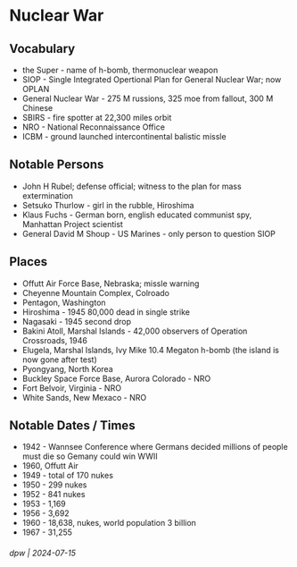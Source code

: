 # Nuclear War

## Vocabulary

* the Super - name of h-bomb, thermonuclear weapon
* SIOP - Single Integrated Opertional Plan for General Nuclear War; now OPLAN
* General Nuclear War - 275 M russions, 325 moe from fallout, 300 M Chinese
* SBIRS - fire spotter at 22,300 miles orbit
* NRO - National Reconnaissance Office
* ICBM - ground launched intercontinental balistic missle

## Notable Persons

* John H Rubel; defense official; witness to the plan for mass extermination
* Setsuko Thurlow - girl in the rubble, Hiroshima
* Klaus Fuchs - German born, english educated communist spy, Manhattan Project scientist
* General David M Shoup - US Marines - only person to question SIOP

## Places

* Offutt Air Force Base, Nebraska; missle warning
* Cheyenne Mountain Complex, Colroado
* Pentagon, Washington
* Hiroshima - 1945 80,000 dead in single strike
* Nagasaki - 1945 second drop
* Bakini Atoll, Marshal Islands - 42,000 observers of Operation Crossroads, 1946
* Elugela, Marshal Islands, Ivy Mike 10.4 Megaton h-bomb (the island is now gone after test)
* Pyongyang, North Korea
* Buckley Space Force Base, Aurora Colorado - NRO
* Fort Belvoir, Virginia - NRO
* White Sands, New Mexaco - NRO

## Notable Dates / Times

* 1942 - Wannsee Conference where Germans decided millions of people must die so Gemany could win WWII
* 1960, Offutt Air
* 1949 - total of 170 nukes
* 1950 - 299 nukes
* 1952 - 841 nukes
* 1953 - 1,169
* 1956 - 3,692
* 1960 - 18,638, nukes, world population 3 billion
* 1967 - 31,255

###### dpw | 2024-07-15
